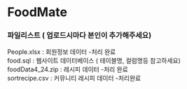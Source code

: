 # FoodMate 

### 파일리스트 ( 업로드시마다 본인이 추가해주세요)
People.xlsx : 회원정보 데이터 -처리 완료 <br/>
food.sql : 웹사이트 데이터베이스 ( 테이블명, 컬럼명등 참고하세요)<br/>
foodData4_24.zip  : 레시피 데이터 -처리 완료 <br/>
sortrecipe.csv : 커뮤니티 레시피 데이터 -처리완료<br/>
